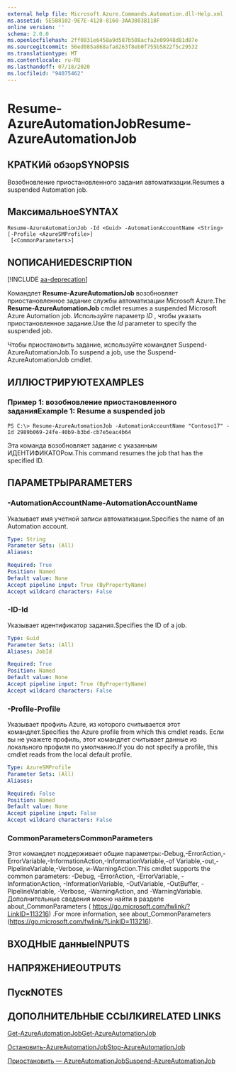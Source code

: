 ```yaml
---
external help file: Microsoft.Azure.Commands.Automation.dll-Help.xml
ms.assetid: 5E5B8102-9E7E-4128-8160-3AA3803B118F
online version: ''
schema: 2.0.0
ms.openlocfilehash: 2ff0831e6458a9d587b508acfa2e09948d81d87e
ms.sourcegitcommit: 56ed085a868afa8263f8eb0f755b5822f5c29532
ms.translationtype: MT
ms.contentlocale: ru-RU
ms.lasthandoff: 07/18/2020
ms.locfileid: "94075462"
---
```

# <span data-ttu-id="3532d-101">Resume-AzureAutomationJob</span><span class="sxs-lookup"><span data-stu-id="3532d-101">Resume-AzureAutomationJob</span></span>

## <span data-ttu-id="3532d-102">КРАТКИй обзор</span><span class="sxs-lookup"><span data-stu-id="3532d-102">SYNOPSIS</span></span>

<span data-ttu-id="3532d-103">Возобновление приостановленного задания автоматизации.</span><span class="sxs-lookup"><span data-stu-id="3532d-103">Resumes a suspended Automation job.</span></span>

## <span data-ttu-id="3532d-104">Максимальное</span><span class="sxs-lookup"><span data-stu-id="3532d-104">SYNTAX</span></span>

```
Resume-AzureAutomationJob -Id <Guid> -AutomationAccountName <String> [-Profile <AzureSMProfile>]
 [<CommonParameters>]
```

## <span data-ttu-id="3532d-105">NОПИСАНИЕ</span><span class="sxs-lookup"><span data-stu-id="3532d-105">DESCRIPTION</span></span>

[!INCLUDE [aa-deprecation](../include/aa-deprecation.md)]

<span data-ttu-id="3532d-106">Командлет **Resume-AzureAutomationJob** возобновляет приостановленное задание службы автоматизации Microsoft Azure.</span><span class="sxs-lookup"><span data-stu-id="3532d-106">The **Resume-AzureAutomationJob** cmdlet resumes a suspended Microsoft Azure Automation job.</span></span>
<span data-ttu-id="3532d-107">Используйте параметр *ID* , чтобы указать приостановленное задание.</span><span class="sxs-lookup"><span data-stu-id="3532d-107">Use the *Id* parameter to specify the suspended job.</span></span>

<span data-ttu-id="3532d-108">Чтобы приостановить задание, используйте командлет Suspend-AzureAutomationJob.</span><span class="sxs-lookup"><span data-stu-id="3532d-108">To suspend a job, use the Suspend-AzureAutomationJob cmdlet.</span></span>

## <span data-ttu-id="3532d-109">ИЛЛЮСТРИРУЮТ</span><span class="sxs-lookup"><span data-stu-id="3532d-109">EXAMPLES</span></span>

### <span data-ttu-id="3532d-110">Пример 1: возобновление приостановленного задания</span><span class="sxs-lookup"><span data-stu-id="3532d-110">Example 1: Resume a suspended job</span></span>
```
PS C:\> Resume-AzureAutomationJob -AutomationAccountName "Contoso17" -Id 2989b069-24fe-40b9-b3bd-cb7e5eac4b64
```

<span data-ttu-id="3532d-111">Эта команда возобновляет задание с указанным ИДЕНТИФИКАТОРом.</span><span class="sxs-lookup"><span data-stu-id="3532d-111">This command resumes the job that has the specified ID.</span></span>

## <span data-ttu-id="3532d-112">ПАРАМЕТРЫ</span><span class="sxs-lookup"><span data-stu-id="3532d-112">PARAMETERS</span></span>

### <span data-ttu-id="3532d-113">-AutomationAccountName</span><span class="sxs-lookup"><span data-stu-id="3532d-113">-AutomationAccountName</span></span>
<span data-ttu-id="3532d-114">Указывает имя учетной записи автоматизации.</span><span class="sxs-lookup"><span data-stu-id="3532d-114">Specifies the name of an Automation account.</span></span>

```yaml
Type: String
Parameter Sets: (All)
Aliases: 

Required: True
Position: Named
Default value: None
Accept pipeline input: True (ByPropertyName)
Accept wildcard characters: False
```

### <span data-ttu-id="3532d-115">-ID</span><span class="sxs-lookup"><span data-stu-id="3532d-115">-Id</span></span>
<span data-ttu-id="3532d-116">Указывает идентификатор задания.</span><span class="sxs-lookup"><span data-stu-id="3532d-116">Specifies the ID of a job.</span></span>

```yaml
Type: Guid
Parameter Sets: (All)
Aliases: JobId

Required: True
Position: Named
Default value: None
Accept pipeline input: True (ByPropertyName)
Accept wildcard characters: False
```

### <span data-ttu-id="3532d-117">-Profile</span><span class="sxs-lookup"><span data-stu-id="3532d-117">-Profile</span></span>
<span data-ttu-id="3532d-118">Указывает профиль Azure, из которого считывается этот командлет.</span><span class="sxs-lookup"><span data-stu-id="3532d-118">Specifies the Azure profile from which this cmdlet reads.</span></span>
<span data-ttu-id="3532d-119">Если вы не укажете профиль, этот командлет считывает данные из локального профиля по умолчанию.</span><span class="sxs-lookup"><span data-stu-id="3532d-119">If you do not specify a profile, this cmdlet reads from the local default profile.</span></span>

```yaml
Type: AzureSMProfile
Parameter Sets: (All)
Aliases: 

Required: False
Position: Named
Default value: None
Accept pipeline input: False
Accept wildcard characters: False
```

### <span data-ttu-id="3532d-120">CommonParameters</span><span class="sxs-lookup"><span data-stu-id="3532d-120">CommonParameters</span></span>
<span data-ttu-id="3532d-121">Этот командлет поддерживает общие параметры:-Debug,-ErrorAction,-ErrorVariable,-InformationAction,-InformationVariable,-of Variable,-out,-PipelineVariable,-Verbose, и-WarningAction.</span><span class="sxs-lookup"><span data-stu-id="3532d-121">This cmdlet supports the common parameters: -Debug, -ErrorAction, -ErrorVariable, -InformationAction, -InformationVariable, -OutVariable, -OutBuffer, -PipelineVariable, -Verbose, -WarningAction, and -WarningVariable.</span></span> <span data-ttu-id="3532d-122">Дополнительные сведения можно найти в разделе about_CommonParameters ( https://go.microsoft.com/fwlink/?LinkID=113216) .</span><span class="sxs-lookup"><span data-stu-id="3532d-122">For more information, see about_CommonParameters (https://go.microsoft.com/fwlink/?LinkID=113216).</span></span>

## <span data-ttu-id="3532d-123">ВХОДНЫЕ данные</span><span class="sxs-lookup"><span data-stu-id="3532d-123">INPUTS</span></span>

## <span data-ttu-id="3532d-124">НАПРЯЖЕНИЕ</span><span class="sxs-lookup"><span data-stu-id="3532d-124">OUTPUTS</span></span>

## <span data-ttu-id="3532d-125">Пуск</span><span class="sxs-lookup"><span data-stu-id="3532d-125">NOTES</span></span>

## <span data-ttu-id="3532d-126">ДОПОЛНИТЕЛЬНЫЕ ССЫЛКИ</span><span class="sxs-lookup"><span data-stu-id="3532d-126">RELATED LINKS</span></span>

[<span data-ttu-id="3532d-127">Get-AzureAutomationJob</span><span class="sxs-lookup"><span data-stu-id="3532d-127">Get-AzureAutomationJob</span></span>](./Get-AzureAutomationJob.md)

[<span data-ttu-id="3532d-128">Остановить-AzureAutomationJob</span><span class="sxs-lookup"><span data-stu-id="3532d-128">Stop-AzureAutomationJob</span></span>](./Stop-AzureAutomationJob.md)

[<span data-ttu-id="3532d-129">Приостановить — AzureAutomationJob</span><span class="sxs-lookup"><span data-stu-id="3532d-129">Suspend-AzureAutomationJob</span></span>](./Suspend-AzureAutomationJob.md)


